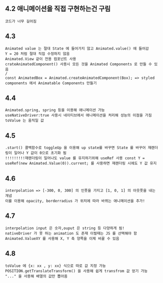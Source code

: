 ## 4.2 애니메이션을 직접 구현하는건 구림

    코드가 너무 길어짐

## 4.3

    Animated value 는 절대 State 에 들어가지 않고 Animated.value() 에 들어감
    Y = 20 처럼 절대 직접 수정하지 않음
    Animated.View 같이 전용 컴포넌트 사용
    crateAnimatedComponent() 사용시 모든 것을 Animated Components 로 만들 수 있음
    /
    const AnimatedBox = Animated.createAnimatedComponent(Box); => styled components 에서 Animatable Components 만들기

## 4.4

    Animated.spring, spring 등을 이용해 애니메이션 가능
    useNativeDriver:true 사용시 네이티브에서 애니메이션을 처리해 성능의 이점을 가짐
    toValue 는 움직일 값

## 4.5

    .start() 콜백함수로 toggleUp 을 이용해 up state를 바꾸면 State 를 바꾸어 재렌더링이 일어나 Y 값이 0으로 초기화 됨
    !!!!!!!!!재렌더링이 일어나도 value 를 유지하기위해 useRef 사용 const Y = useRef(new Animated.Value(0)).current; 를 사용하면 재렌더링 시에도 Y 값 유지

## 4.6

    interpolation => [-300, 0, 300] 의 인풋을 가지고 [1, 0, 1] 의 아웃풋을 내는 개념
    이를 이용해 opacity, borderradius 가 위치에 따라 바뀌는 애니메이션을 추가!

## 4.7

    interpolation input 은 숫자,ouput 은 string 등 다양하게 됨!
    nativeDriver 가 못 하는 animation 도 존재 이럴때는 JS 를 선택해야 함
    Animated.ValueXY 를 사용해 X, Y 축 양쪽을 이제 바꿀 수 있음

## 4.8

    toValue 에 {x: xx , y: xx} 식으로 따로 값 지정 가능
    POSITION.getTranslateTransform() 을 사용해 쉽게 transfrom 값 얻기 가능 "..." 을 사용해 배열의 값만 뽑아옴
